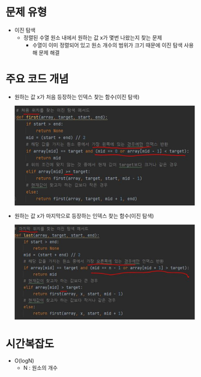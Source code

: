 # 문제 유형
- 이진 탐색
    -  정렬된 수열 원소 내에서 원하는 값 x가 몇번 나왔는지 찾는 문제
        - 수열이 이미 정렬되어 있고 원소 개수의 범위가 크기 때문에 이진 탐색 사용해 문제 해결

# 주요 코드 개념
- 원하는 값 x가 처음 등장하는 인덱스 찾는 함수(이진 탐색)

    ![캡처.jpg](캡처.jpg)

- 원하는 값 x가 마지막으로 등장하는 인덱스 찾는 함수(이진 탐색)

    ![캡처1.jpg](캡처1.jpg)

# 시간복잡도
- O(logN)
    - N : 원소의 개수